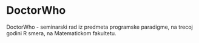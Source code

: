 # DoctorWho
DoctorWho -  seminarski rad iz predmeta programske paradigme, na trecoj godini R smera, na Matematickom fakultetu.
